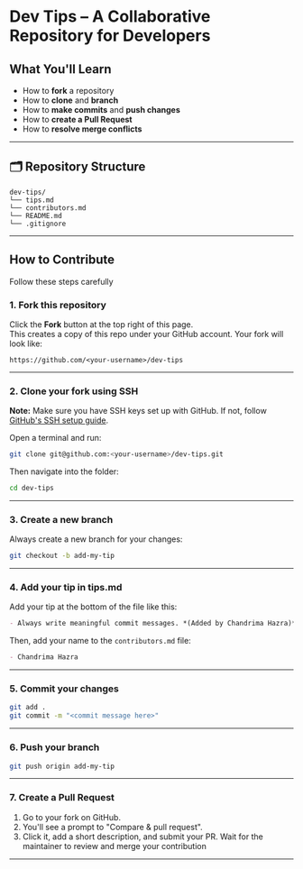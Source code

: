 # Dev Tips – A Collaborative Repository for Developers

## What You'll Learn
- How to **fork** a repository
- How to **clone** and **branch**
- How to **make commits** and **push changes**
- How to **create a Pull Request**
- How to **resolve merge conflicts**
---
## 🗂️ Repository Structure
```
dev-tips/
└── tips.md
└── contributors.md
└── README.md
└── .gitignore
```

---
## How to Contribute
Follow these steps carefully

### 1. Fork this repository
Click the **Fork** button at the top right of this page.  
This creates a copy of this repo under your GitHub account.
Your fork will look like:
```
https://github.com/<your-username>/dev-tips
```
---
### 2. Clone your fork using SSH
**Note:** Make sure you have SSH keys set up with GitHub. If not, follow [GitHub's SSH setup guide](https://docs.github.com/en/authentication/connecting-to-github-with-ssh).

Open a terminal and run:
```bash
git clone git@github.com:<your-username>/dev-tips.git
```
Then navigate into the folder:
```bash
cd dev-tips
```
---
### 3. Create a new branch
Always create a new branch for your changes:
```bash
git checkout -b add-my-tip
```
---
### 4. Add your tip in tips.md
Add your tip at the bottom of the file like this:
```markdown
- Always write meaningful commit messages. *(Added by Chandrima Hazra)*
```
Then, add your name to the `contributors.md` file:
```markdown
- Chandrima Hazra
```
---
### 5. Commit your changes
```bash
git add .
git commit -m "<commit message here>"
```
---
### 6. Push your branch
```bash
git push origin add-my-tip
```
---
### 7. Create a Pull Request
1. Go to your fork on GitHub.
2. You'll see a prompt to "Compare & pull request".
3. Click it, add a short description, and submit your PR.
   Wait for the maintainer to review and merge your contribution
---